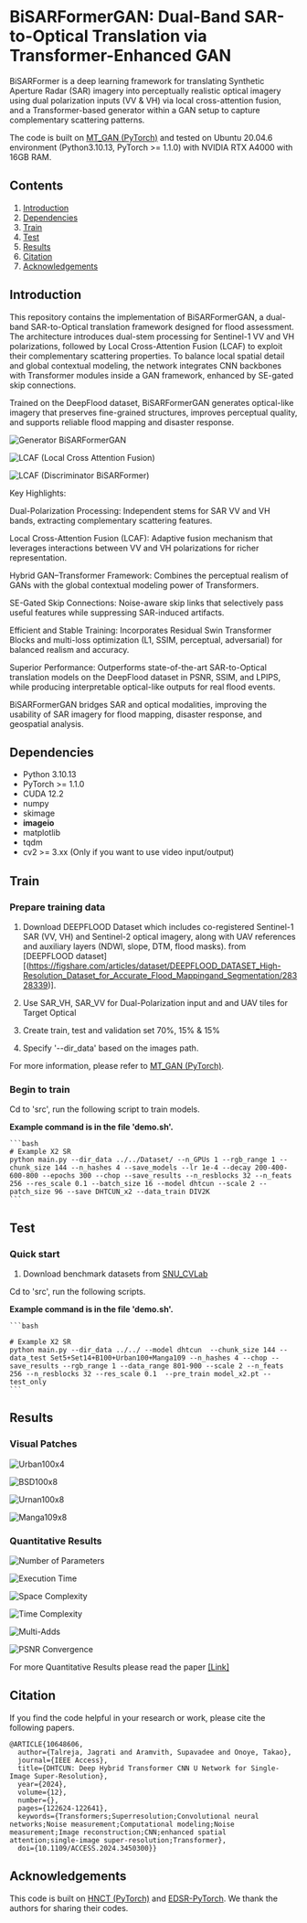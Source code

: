# BiSARFormerGAN: Dual-Band SAR-to-Optical Translation via Transformer-Enhanced GAN
BiSARFormer is a deep learning framework for translating Synthetic Aperture Radar (SAR) imagery into perceptually realistic optical imagery using dual polarization inputs (VV &amp; VH) via local cross-attention fusion, and a Transformer-based generator within a GAN setup to capture complementary scattering patterns. 


The code is built on [MT_GAN (PyTorch)](https://github.com/NUAA-RS/MT_GAN) and tested on Ubuntu 20.04.6 environment (Python3.10.13, PyTorch >= 1.1.0) with NVIDIA RTX A4000 with 16GB RAM. 
## Contents
1. [Introduction](#introduction)
2. [Dependencies](#dependencies)
3. [Train](#train)
4. [Test](#test)
5. [Results](#results)
6. [Citation](#citation)
7. [Acknowledgements](#acknowledgements)

## Introduction

This repository contains the implementation of BiSARFormerGAN, a dual-band SAR-to-Optical translation framework designed for flood assessment. The architecture introduces dual-stem processing for Sentinel-1 VV and VH polarizations, followed by Local Cross-Attention Fusion (LCAF) to exploit their complementary scattering properties. To balance local spatial detail and global contextual modeling, the network integrates CNN backbones with Transformer modules inside a GAN framework, enhanced by SE-gated skip connections.

Trained on the DeepFlood dataset, BiSARFormerGAN generates optical-like imagery that preserves fine-grained structures, improves perceptual quality, and supports reliable flood mapping and disaster response.

![Generator BiSARFormerGAN](./Figures/BiSARFormer_Generator.PNG)

![LCAF (Local Cross Attention Fusion)](./Figures/LCAF.PNG)

![LCAF (Discriminator BiSARFormer)](./Figures/BiSARFormer_Discriminator.PNG)


Key Highlights:

Dual-Polarization Processing: Independent stems for SAR VV and VH bands, extracting complementary scattering features.

Local Cross-Attention Fusion (LCAF): Adaptive fusion mechanism that leverages interactions between VV and VH polarizations for richer representation.

Hybrid GAN–Transformer Framework: Combines the perceptual realism of GANs with the global contextual modeling power of Transformers.

SE-Gated Skip Connections: Noise-aware skip links that selectively pass useful features while suppressing SAR-induced artifacts.

Efficient and Stable Training: Incorporates Residual Swin Transformer Blocks and multi-loss optimization (L1, SSIM, perceptual, adversarial) for balanced realism and accuracy.

Superior Performance: Outperforms state-of-the-art SAR-to-Optical translation models on the DeepFlood dataset in PSNR, SSIM, and LPIPS, while producing interpretable optical-like outputs for real flood events.

BiSARFormerGAN bridges SAR and optical modalities, improving the usability of SAR imagery for flood mapping, disaster response, and geospatial analysis.

## Dependencies
* Python 3.10.13
* PyTorch >= 1.1.0
* CUDA 12.2
* numpy
* skimage
* **imageio**
* matplotlib
* tqdm
* cv2 >= 3.xx (Only if you want to use video input/output)

## Train
### Prepare training data 

1. Download DEEPFLOOD Dataset which includes co-registered Sentinel-1 SAR (VV, VH) and Sentinel-2 optical imagery, along with UAV references and auxiliary layers (NDWI, slope, DTM, flood masks). from [DEEPFLOOD dataset][(https://figshare.com/articles/dataset/DEEPFLOOD_DATASET_High-Resolution_Dataset_for_Accurate_Flood_Mappingand_Segmentation/28328339)].

2. Use SAR_VH, SAR_VV  for Dual-Polarization input and and UAV tiles for Target Optical

3. Create train, test and validation set 70%, 15% & 15%

4. Specify '--dir_data' based on the images path. 

For more information, please refer to [MT_GAN (PyTorch)](https://github.com/NUAA-RS/MT_GAN).

### Begin to train

Cd to 'src', run the following script to train models.

 **Example command is in the file 'demo.sh'.**

    ```bash
    # Example X2 SR
    python main.py --dir_data ../../Dataset/ --n_GPUs 1 --rgb_range 1 --chunk_size 144 --n_hashes 4 --save_models --lr 1e-4 --decay 200-400-600-800 --epochs 300 --chop --save_results --n_resblocks 32 --n_feats 256 --res_scale 0.1 --batch_size 16 --model dhtcun --scale 2 --patch_size 96 --save DHTCUN_x2 --data_train DIV2K
    ```
## Test
### Quick start
1. Download benchmark datasets from [SNU_CVLab](https://cv.snu.ac.kr/research/EDSR/benchmark.tar)


Cd to 'src', run the following scripts.

 **Example command is in the file 'demo.sh'.**

    ```bash
    
    # Example X2 SR
    python main.py --dir_data ../../ --model dhtcun  --chunk_size 144 --data_test Set5+Set14+B100+Urban100+Manga109 --n_hashes 4 --chop --save_results --rgb_range 1 --data_range 801-900 --scale 2 --n_feats 256 --n_resblocks 32 --res_scale 0.1  --pre_train model_x2.pt --test_only 
    ```

## Results
### Visual Patches

![Urban100x4](./Figures/Urbanx4.PNG)

![BSD100x8](./Figures/BSDx8.PNG)

![Urnan100x8](./Figures/Urbanx8.PNG)

![Manga109x8](./Figures/Mangax8.PNG)

### Quantitative Results

![Number of Parameters](./Figures/Parameters.PNG)

![Execution Time](./Figures/Execution_Time.PNG)

![Space Complexity](./Figures/Space_complexity.PNG)

![Time Complexity](./Figures/Time_complexity.PNG)

![Multi-Adds](./Figures/Multi-Addds.PNG)

![PSNR Convergence](./Figures/Convergence.PNG)

For more Quantitative Results please read the paper [[Link]](https://ieeexplore.ieee.org/stamp/stamp.jsp?arnumber=10648606&tag=1)

## Citation
If you find the code helpful in your research or work, please cite the following papers.
```
@ARTICLE{10648606,
  author={Talreja, Jagrati and Aramvith, Supavadee and Onoye, Takao},
  journal={IEEE Access}, 
  title={DHTCUN: Deep Hybrid Transformer CNN U Network for Single-Image Super-Resolution}, 
  year={2024},
  volume={12},
  number={},
  pages={122624-122641},
  keywords={Transformers;Superresolution;Convolutional neural networks;Noise measurement;Computational modeling;Noise measurement;Image reconstruction;CNN;enhanced spatial attention;single-image super-resolution;Transformer},
  doi={10.1109/ACCESS.2024.3450300}}

```

## Acknowledgements
This code is built on [HNCT (PyTorch)](https://github.com/lhjthp/HNCT/tree/main) and [EDSR-PyTorch](https://github.com/thstkdgus35/EDSR-PyTorch). We thank the authors for sharing their codes.
